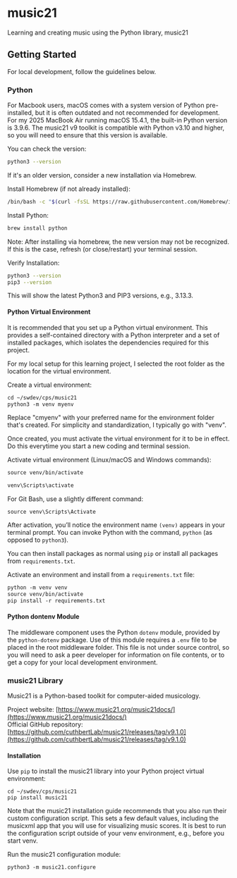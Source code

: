# music21
Learning and creating music using the Python library, music21

## Getting Started
For local development, follow the guidelines below.

### Python
For Macbook users, macOS comes with a system version of Python pre-installed, but it is often outdated and not recommended for development. For my 2025 MacBook Air running macOS 15.4.1, the built-in Python version is 3.9.6.  The music21 v9 toolkit is compatible with Python v3.10 and higher, so you will need to ensure that this version is available.

You can check the version:
```bash
python3 --version
```

If it's an older version, consider a new installation via Homebrew.

Install Homebrew (if not already installed):  
```bash
/bin/bash -c "$(curl -fsSL https://raw.githubusercontent.com/Homebrew/install/HEAD/install.sh)"
```

Install Python:  
```bash
brew install python
```

Note: After installing via homebrew, the new version may not be recognized. If this is the case, refresh (or close/restart) your terminal session.

Verify Installation:  
```bash
python3 --version
pip3 --version
```

This will show the latest Python3 and PIP3 versions, e.g., 3.13.3.

#### Python Virtual Environment
It is recommended that you set up a Python virtual environment. This provides a self-contained directory with a Python interpreter and a set of installed packages, which isolates the dependencies required for this project.

For my local setup for this learning project, I selected the root folder as the location for the virtual environment.

Create a virtual environment:   
```txt
cd ~/swdev/cps/music21
python3 -m venv myenv
```

Replace "cmyenv" with your preferred name for the environment folder that's created. For simplicity and standardization, I typically go with "venv".

Once created, you must activate the virtual environment for it to be in effect. Do this everytime you start a new coding and terminal session.  

Activate virtual environment (Linux/macOS and Windows commands):

```txt
source venv/bin/activate

venv\Scripts\activate
```

For Git Bash, use a slightly different command:
```text
source venv\Scripts\Activate
```

After activation, you’ll notice the environment name `(venv)` appears in your terminal prompt. You can invoke Python with the command, `python` (as opposed to `python3`).

You can then install packages as normal using `pip` or install all packages from `requirements.txt`.

Activate an environment and install from a `requirements.txt` file:
```txt
python -m venv venv
source venv/bin/activate
pip install -r requirements.txt
```

#### Python dontenv Module
The middleware component uses the Python `dotenv` module, provided by the `python-dotenv` package. Use of this module requires a `.env` file to be placed in the root middleware folder. This file is not under source control, so you will need to ask a peer developer for information on file contents, or to get a copy for your local development environment.

### music21 Library
Music21 is a Python-based toolkit for computer-aided musicology.  

Project website: [https://www.music21.org/music21docs/](https://www.music21.org/music21docs/)  
Official GitHub repository: [https://github.com/cuthbertLab/music21/releases/tag/v9.1.0](https://github.com/cuthbertLab/music21/releases/tag/v9.1.0)  

#### Installation
Use `pip` to install the music21 library into your Python project virtual environment:

```text
cd ~/swdev/cps/music21
pip install music21
```

Note that the music21 installation guide recommends that you also run their custom configuration script. This sets a few default values, including the musicxml app that you will use for visualizing music scores. It is best to run the configuration script outside of your venv environment, e.g., before you start venv.  

Run the music21 configuration module:

```text
python3 -m music21.configure
```
